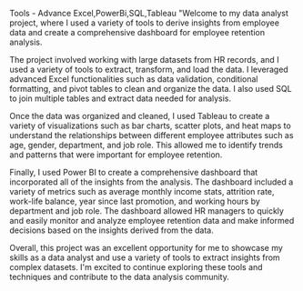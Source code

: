 Tools - Advance Excel,PowerBi,SQL,Tableau "Welcome to my data analyst project, where I used a variety of tools to derive insights from employee data and create a comprehensive dashboard for employee retention analysis.

The project involved working with large datasets from HR records, and I used a variety of tools to extract, transform, and load the data. I leveraged advanced Excel functionalities such as data validation, conditional formatting, and pivot tables to clean and organize the data. I also used SQL to join multiple tables and extract data needed for analysis.

Once the data was organized and cleaned, I used Tableau to create a variety of visualizations such as bar charts, scatter plots, and heat maps to understand the relationships between different employee attributes such as age, gender, department, and job role. This allowed me to identify trends and patterns that were important for employee retention.

Finally, I used Power BI to create a comprehensive dashboard that incorporated all of the insights from the analysis. The dashboard included a variety of metrics such as average monthly income stats, attrition rate, work-life balance, year since last promotion, and working hours by department and job role. The dashboard allowed HR managers to quickly and easily monitor and analyze employee retention data and make informed decisions based on the insights derived from the data.

Overall, this project was an excellent opportunity for me to showcase my skills as a data analyst and use a variety of tools to extract insights from complex datasets. I'm excited to continue exploring these tools and techniques and contribute to the data analysis community.
